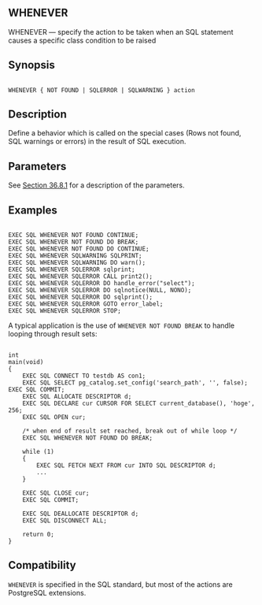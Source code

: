 ## WHENEVER

WHENEVER — specify the action to be taken when an SQL statement causes a specific class condition to be raised

## Synopsis

```

WHENEVER { NOT FOUND | SQLERROR | SQLWARNING } action
```

## Description

Define a behavior which is called on the special cases (Rows not found, SQL warnings or errors) in the result of SQL execution.

## Parameters

See [Section 36.8.1](ecpg-errors#ECPG-WHENEVER "36.8.1. Setting Callbacks") for a description of the parameters.

## Examples

```

EXEC SQL WHENEVER NOT FOUND CONTINUE;
EXEC SQL WHENEVER NOT FOUND DO BREAK;
EXEC SQL WHENEVER NOT FOUND DO CONTINUE;
EXEC SQL WHENEVER SQLWARNING SQLPRINT;
EXEC SQL WHENEVER SQLWARNING DO warn();
EXEC SQL WHENEVER SQLERROR sqlprint;
EXEC SQL WHENEVER SQLERROR CALL print2();
EXEC SQL WHENEVER SQLERROR DO handle_error("select");
EXEC SQL WHENEVER SQLERROR DO sqlnotice(NULL, NONO);
EXEC SQL WHENEVER SQLERROR DO sqlprint();
EXEC SQL WHENEVER SQLERROR GOTO error_label;
EXEC SQL WHENEVER SQLERROR STOP;
```

A typical application is the use of `WHENEVER NOT FOUND BREAK` to handle looping through result sets:

```

int
main(void)
{
    EXEC SQL CONNECT TO testdb AS con1;
    EXEC SQL SELECT pg_catalog.set_config('search_path', '', false); EXEC SQL COMMIT;
    EXEC SQL ALLOCATE DESCRIPTOR d;
    EXEC SQL DECLARE cur CURSOR FOR SELECT current_database(), 'hoge', 256;
    EXEC SQL OPEN cur;

    /* when end of result set reached, break out of while loop */
    EXEC SQL WHENEVER NOT FOUND DO BREAK;

    while (1)
    {
        EXEC SQL FETCH NEXT FROM cur INTO SQL DESCRIPTOR d;
        ...
    }

    EXEC SQL CLOSE cur;
    EXEC SQL COMMIT;

    EXEC SQL DEALLOCATE DESCRIPTOR d;
    EXEC SQL DISCONNECT ALL;

    return 0;
}
```

## Compatibility

`WHENEVER` is specified in the SQL standard, but most of the actions are PostgreSQL extensions.